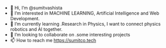 - 👋 Hi, I’m @sumitvashista
- 👀 I’m interested in MACHINE LEARNING, Artificial Intelligence and Web Development. 
- 🌱 I’m currently learning .Research in Physics,  I want to connect physics robotics and AI together.
- 💞️ I’m looking to collaborate on .some interesting projects
- 📫 How to reach me https://sumitco.tech

<!---
sumitvashista/sumitvashista is a ✨ special ✨ repository because its `README.md` (this file) appears on your GitHub profile.
You can click the Preview link to take a look at your changes.
--->
